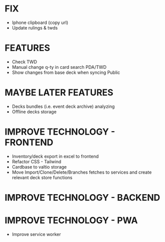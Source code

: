 # FIX
- Iphone clipboard (copy url)
- Update rulings & twds

# FEATURES
- Check TWD
- Manual change q-ty in card search PDA/TWD
- Show changes from base deck when syncing Public

# MAYBE LATER FEATURES
- Decks bundles (i.e. event deck archive) analyzing
- Offline decks storage

# IMPROVE TECHNOLOGY - FRONTEND
- Inventory/deck export in excel to frontend
- Refactor CSS - Tailwind
- Cardbase to valtio storage
- Move Import/Clone/Delete/Branches fetches to services and create relevant deck store functions

# IMPROVE TECHNOLOGY - BACKEND

# IMPROVE TECHNOLOGY - PWA
- Improve service worker
